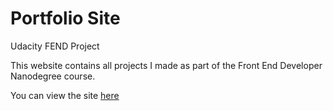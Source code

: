 # Portfolio Site

Udacity FEND Project

This website contains all projects I made as part of the Front End Developer Nanodegree course.

You can view the site [here](https://klemens-st.github.io/portfolio-site/)